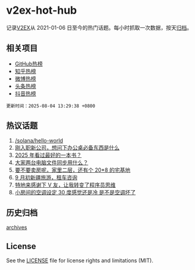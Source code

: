 # v2ex-hot-hub

 记录[V2EX](https://www.v2ex.com/)从 2021-01-06 日至今的热门话题。每小时抓取一次数据，按天[归档](archives)。
 
 ## 相关项目

- [GitHub热榜](https://github.com/snaildev/github-hot-hub)
- [知乎热榜](https://github.com/snaildev/zhihu-hot-hub)
- [微博热榜](https://github.com/snaildev/weibo-hot-hub)
- [头条热榜](https://github.com/snaildev/toutiao-hot-hub)
- [抖音热榜](https://github.com/snaildev/douyin-hot-hub)


 `更新时间：2025-08-04 13:29:38 +0800`

## 热议话题

1. [/solana/hello-world](https://www.v2ex.com/t/1149587)
1. [刚入职新公司，想问下办公桌必备东西是什么](https://www.v2ex.com/t/1149672)
1. [2025 年看过最好的一本书？](https://www.v2ex.com/t/1149709)
1. [大家两台电脑文件同步用什么？](https://www.v2ex.com/t/1149599)
1. [要不要卖房呢，家里二层，还有个 20*8 的宅基地](https://www.v2ex.com/t/1149685)
1. [9 月初新疆旅游，租车咨询](https://www.v2ex.com/t/1149701)
1. [特地来感谢下 V 友，让我转变了程序员思维](https://www.v2ex.com/t/1149638)
1. [小房间的空调设定 30 度感觉还是冷 是不是空调坏了](https://www.v2ex.com/t/1149693)

## 历史归档

[archives](archives)

## License

See the [LICENSE](LICENSE) file for license rights and limitations (MIT).
